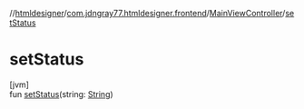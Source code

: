 //[htmldesigner](../../../index.md)/[com.jdngray77.htmldesigner.frontend](../index.md)/[MainViewController](index.md)/[setStatus](set-status.md)

# setStatus

[jvm]\
fun [setStatus](set-status.md)(string: [String](https://kotlinlang.org/api/latest/jvm/stdlib/kotlin/-string/index.html))
